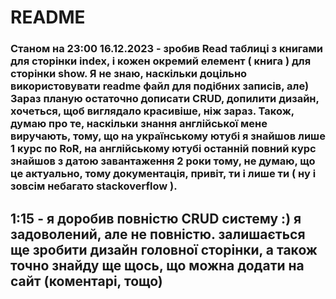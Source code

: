 # README

### Станом на 23:00 16.12.2023 - зробив Read таблиці з книгами для сторінки index, і кожен окремий елемент ( книга ) для сторінки show. Я не знаю, наскільки доцільно використовувати readme файл для подібних записів, але) Зараз планую остаточно дописати CRUD, допилити дизайн, хочеться, щоб виглядало красивіше, ніж зараз. Також, думаю про те, наскільки знання англійської мене виручають, тому, що на українському ютубі я знайшов лише 1 курс по RoR, на англійському ютубі останній повний курс знайшов з датою завантаження 2 роки тому, не думаю, що це актуально, тому документація, привіт, ти і лише ти ( ну і зовсім небагато stackoverflow ). 

## 1:15 - я доробив повністю CRUD систему :) я задоволений, але не повністю. залишається ще зробити дизайн головної сторінки, а також точно знайду ще щось, що можна додати на сайт (коментарі, тощо)
